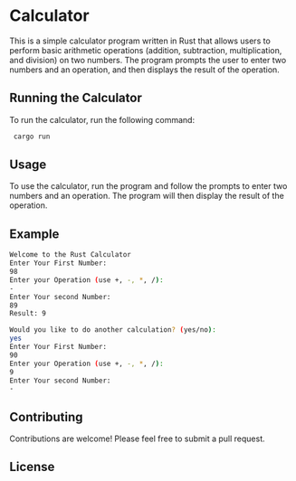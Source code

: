 # Calculator

This is a simple calculator program written in Rust that allows users to perform basic arithmetic operations (addition, subtraction, multiplication, and division) on two numbers. The program prompts the user to enter two numbers and an operation, and then displays the result of the operation.

## Running the Calculator

To run the calculator, run the following command:

```bash
 cargo run
```

## Usage

To use the calculator, run the program and follow the prompts to enter two numbers and an operation. The program will then display the result of the operation.

## Example

```bash
Welcome to the Rust Calculator
Enter Your First Number: 
98
Enter your Operation (use +, -, *, /): 
-
Enter Your second Number:
89
Result: 9

Would you like to do another calculation? (yes/no): 
yes
Enter Your First Number: 
90
Enter your Operation (use +, -, *, /): 
9
Enter Your second Number:
-
```
## Contributing

Contributions are welcome! Please feel free to submit a pull request.

## License

